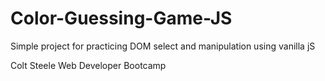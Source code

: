 # Color-Guessing-Game-JS

Simple project for practicing DOM select and manipulation using vanilla jS

Colt Steele Web Developer Bootcamp 
